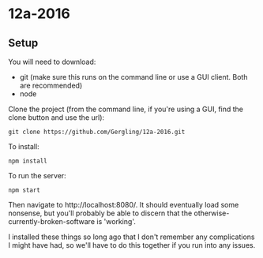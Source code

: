 # 12a-2016

## Setup

You will need to download:
* git (make sure this runs on the command line or use a GUI client. Both are recommended)
* node

Clone the project (from the command line, if you're using a GUI, find the clone button and use the url):

```
git clone https://github.com/Gergling/12a-2016.git
```

To install:

```
npm install
```

To run the server:

```
npm start
```

Then navigate to http://localhost:8080/. It should eventually load some nonsense, but you'll probably be able to discern that the otherwise-currently-broken-software is 'working'.

I installed these things so long ago that I don't remember any complications I might have had, so we'll have to do this together if you run into any issues.
